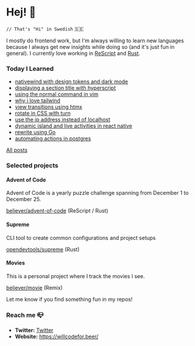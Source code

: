 # Hej! :wave:

`// That's "Hi" in Swedish` 🇸🇪

I mostly do frontend work, but I'm always willing to learn new languages because I always get new insights while doing so (and it's just fun in general). I currently love working in [ReScript](https://rescript-lang.org/) and [Rust](https://www.rust-lang.org/).

### Today I Learned

<!--START_SECTION:feed-->
* [nativewind with design tokens and dark mode](https:&#x2F;&#x2F;willcodefor.beer&#x2F;posts&#x2F;rntw)
* [displaying a section title with hyperscript](https:&#x2F;&#x2F;willcodefor.beer&#x2F;posts&#x2F;hstitle)
* [using the normal command in vim](https:&#x2F;&#x2F;willcodefor.beer&#x2F;posts&#x2F;vimnorm)
* [why i love tailwind](https:&#x2F;&#x2F;willcodefor.beer&#x2F;posts&#x2F;tw)
* [view transitions using htmx](https:&#x2F;&#x2F;willcodefor.beer&#x2F;posts&#x2F;htmxvt)
* [rotate in CSS with turn](https:&#x2F;&#x2F;willcodefor.beer&#x2F;posts&#x2F;turn)
* [use the ip address instead of localhost](https:&#x2F;&#x2F;willcodefor.beer&#x2F;posts&#x2F;localhost)
* [dynamic island and live activities in react native](https:&#x2F;&#x2F;willcodefor.beer&#x2F;posts&#x2F;rnlive)
* [rewrite using Go](https:&#x2F;&#x2F;willcodefor.beer&#x2F;posts&#x2F;go)
* [automating actions in postgres](https:&#x2F;&#x2F;willcodefor.beer&#x2F;posts&#x2F;pgtrig)
<!--END_SECTION:feed-->

[All posts](https://willcodefor.beer/posts)

### Selected projects

#### Advent of Code

Advent of Code is a yearly puzzle challenge spanning from December 1 to December 25.

[believer/advent-of-code](https://github.com/believer/advent-of-code) (ReScript / Rust)

#### Supreme

CLI tool to create common configurations and project setups

[opendevtools/supreme](https://github.com/opendevtools/supreme) (Rust)

#### Movies

This is a personal project where I track the movies I see.

[believer/movie](https://github.com/believer/movie) (Remix)

Let me know if you find something fun in my repos!

### Reach me 📪 

- **Twitter:** [Twitter](https://twitter.com/rnattochdag)
- **Website:** https://willcodefor.beer/
